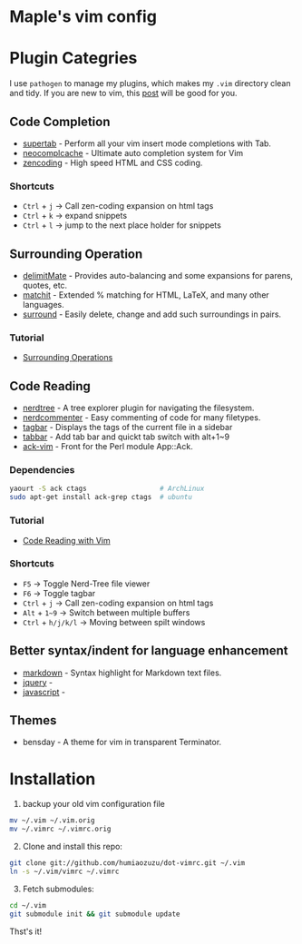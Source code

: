 Maple's vim config
==================

# Plugin Categries

I use `pathogen` to manage my plugins, which makes my `.vim` directory clean
and tidy. If you are new to vim, this [post](http://mirnazim.org/writings/vim-plugins-i-use/) 
will be good for you.

## Code Completion

* [supertab](http://github.com/ervandew/supertab) -  Perform all your vim insert mode completions with Tab.
* [neocomplcache](http://github.com/Shougo/neocomplcache) - Ultimate auto completion system for Vim 
* [zencoding](http://github.com/mattn/zencoding-vim) - High speed HTML and CSS coding.

### Shortcuts

* `Ctrl` + `j` -> Call zen-coding expansion on html tags
* `Ctrl` + `k` -> expand snippets 
* `Ctrl` + `l` -> jump to the next place holder for snippets 

## Surrounding Operation

* [delimitMate](http://github.com/Raimondi/delimitMate) - Provides auto-balancing and some expansions for parens, quotes, etc.
* [matchit](http://github.com/tsaleh/vim-matchit) - Extended % matching for HTML, LaTeX, and many other languages.
* [surround](http://github.com/tpope/vim-surround) - Easily delete, change and add such surroundings in pairs.

### Tutorial

* [Surrounding Operations](http://lovemaple.info/blog/2011/12/effective-vim-part2-surrounding-operations/)

## Code Reading

* [nerdtree](http://github.com/scrooloose/nerdtree) - A tree explorer plugin for navigating the filesystem.
* [nerdcommenter](http://github.com/scrooloose/nerdcommenter) - Easy commenting of code for many filetypes. 
* [tagbar](http://github.com/majutsushi/tagbar) - Displays the tags of the current file in a sidebar
* [tabbar](http://github.com/vim-scripts/TabBar) -  Add tab bar and quickt tab switch with alt+1~9
* [ack-vim](http://github.com/mileszs/ack.vim) - Front for the Perl module App::Ack.

### Dependencies

```bash
yaourt -S ack ctags                  # ArchLinux
sudo apt-get install ack-grep ctags  # ubuntu
```

### Tutorial

* [Code Reading with Vim](http://lovemaple.info/blog/2011/12/effective-vim-part1-code-reading-with-vim/)

### Shortcuts

* `F5` -> Toggle Nerd-Tree file viewer
* `F6` -> Toggle tagbar
* `Ctrl` + `j` -> Call zen-coding expansion on html tags
* `Alt` + `1~9` -> Switch between multiple buffers
* `Ctrl` + `h/j/k/l` -> Moving between spilt windows

## Better syntax/indent for language enhancement 

* [markdown](http://github.com/tpope/vim-markdown) -  Syntax highlight for Markdown text files.
* [jquery](http://github.com/nono/jquery.vim) - 
* [javascript](http://github.com/pangloss/vim-javascript) - 

## Themes

* bensday - A theme for vim in transparent Terminator.

# Installation

1. backup your old vim configuration file
```bash
mv ~/.vim ~/.vim.orig
mv ~/.vimrc ~/.vimrc.orig
```

2. Clone and install this repo:
```bash
git clone git://github.com/humiaozuzu/dot-vimrc.git ~/.vim
ln -s ~/.vim/vimrc ~/.vimrc 
```
3. Fetch submodules:
```bash
cd ~/.vim
git submodule init && git submodule update
``` 

Thst's it!
